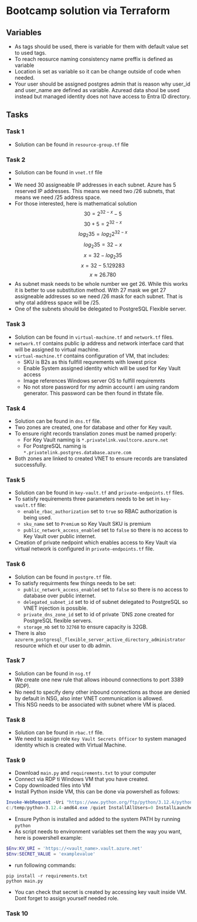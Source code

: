 # Bootcamp solution via Terraform

## Variables

- As tags should be used, there is variable for them with default value set to used tags.
- To reach reosurce naming consistency name preffix is defined as variable
- Location is set as variable so it can be change outside of code when needed.
- Your user should be assigned postgres admin that is reason why user_id and user_name are defined as variable. Azuread data shoul be used instead but managed identity does not have access to Entra ID directory.

## Tasks

### Task 1

- Solution can be found in `resource-group.tf` file

### Task 2

- Solution can be found in `vnet.tf` file
-
- We need 30 assigneable IP addresses in each subnet. Azure has 5 reserved IP addresses. This means we need two /26 subnets, that means we need /25 address space.
- For those interested, here is mathematical solution
  $$30 = 2^{32-x}-5$$
  $$30 + 5 = 2^{32-x}$$
  $${log_2 35} = {log_2 2^{32-x}}$$
  $${log_2 35} = 32 - x$$
  $$x = 32 - {log_2 35}$$
  $$x = 32 - 5.129283$$
  $$x ≈ 26.780$$
- As subnet mask needs to be whole number we get 26. While this works it is better to use substitution method. With 27 mask we get 27 assigneable addresses so we need /26 mask for each subnet. That is why otal address space will be /25.
- One of the subnets should be delegated to PostgreSQL Flexible server.

### Task 3

- Solution can be found in `virtual-machine.tf` and `network.tf` files.
- `network.tf` contains public ip address and network interface card that will be assigned to virtual machine.
- `virtual-machine.tf` contains configuration of VM, that includes:
  - SKU is B2s as this fullfill requrements with lowest price
  - Enable System assigned identity which will be used for Key Vault access
  - Image references Windows server OS to fulfill requiremnts
  - No not store password for my admin account i am using random generator. This password can be then found in tfstate file.

### Task 4

- Solution can be found in `dns.tf` file.
- Two zones are created, one for database and other for Key vault.
- To ensure right records translation zones must be named properly:
  - For Key Vault naming is `*.privatelink.vaultcore.azure.net`
  - For PostgreSQL naming is `*.privatelink.postgres.database.azure.com`
- Both zones are linked to created VNET to ensure records are translated successfully.

### Task 5

- Solution can be found in `key-vault.tf` and `private-endpoints.tf` files.
- To satisfy requirements three parameters needs to be set in `key-vault.tf` file:
  - `enable_rbac_authorization` set to `true` so RBAC authorization is being used.
  - `sku_name` set to `Premium` so Key Vault SKU is premium
  - `public_network_access_enabled` set to `false` so there is no access to Key Vault over public internet.
- Creation of private nedpoint which enables access to Key Vault via virtual network is configured in `private-endpoints.tf` file.

### Task 6

- Solution can be found in `postgre.tf` file.
- To satisfy requirments few things needs to be set:
  - `public_network_access_enabled` set to `false` so there is no access to database over public internet.
  - `delegated_subnet_id` set to id of subnet delegated to PostgreSQL so VNET injection is possible.
  - `private_dns_zone_id` set to id of private `DNS zone created for PostgreSQL flexible servers.
  - `storage_mb` set to `32768` to ensure capacity is 32GB.
- There is also `azurerm_postgresql_flexible_server_active_directory_administrator` resource which et our user to db admin.

### Task 7

- Solution can be found in `nsg.tf`
- We create one new rule that allows inbound connections to port 3389 (RDP).
- No need to specify deny other inbound connections as those are denied by default in NSG, also inter VNET communication is allowed.
- This NSG needs to be associated with subnet where VM is placed.

### Task 8

- Solution can be found in `rbac.tf` file.
- We need to assign role `Key Vault Secrets Officer` to system managed identity which is created with Virtual Machine.

### Task 9

- Download `main.py` and `requirements.txt` to your computer
- Connect via RDP ti Windows VM that you have created.
- Copy downloaded files into VM
- Install Python inside VM, this can be done via powershell as follows:

```powershell
Invoke-WebRequest -Uri "https://www.python.org/ftp/python/3.12.4/python-3.12.4-amd64.exe" -OutFile "c:/temp/python-3.12.4-amd64.exe"
c:/temp/python-3.12.4-amd64.exe /quiet InstallAllUsers=0 InstallLauncherAllUsers=0 PrependPath=1 Include_test=0
```

- Ensure Python is installed and added to the system PATH by running `python`
- As script needs to environment variables set them the way you want, here is powershell example:

```powershell
$Env:KV_URI = 'https://<vault_name>.vault.azure.net'
$Env:SECRET_VALUE = 'examplevalue'
```

- run following commands:

```
pip install -r requirements.txt
python main.py
```

- You can check that secret is created by accessing key vault inside VM. Dont forget to assign yourself needed role.

### Task 10
